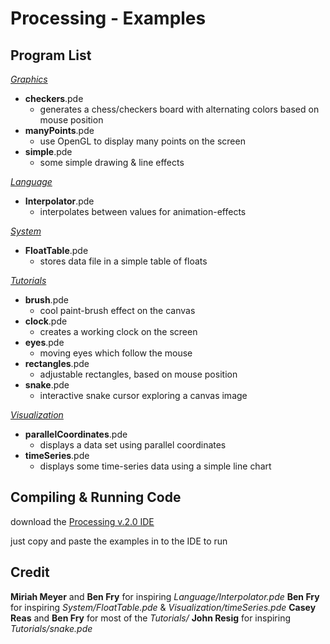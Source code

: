 Processing - Examples
=====================

Program List
------------

[*Graphics*](/Processing/Graphics/)

-  **checkers**.pde
    - generates a chess/checkers board with alternating colors based on mouse position
-  **manyPoints**.pde
    - use OpenGL to display many points on the screen
-  **simple**.pde
    - some simple drawing & line effects

[*Language*](/Processing/Language/)

-  **Interpolator**.pde
    - interpolates between values for animation-effects

[*System*](/Processing/System/)

-  **FloatTable**.pde
    - stores data file in a simple table of floats

[*Tutorials*](/Processing/Tutorials/)

-  **brush**.pde
    - cool paint-brush effect on the canvas
-  **clock**.pde
    - creates a working clock on the screen
-  **eyes**.pde
    - moving eyes which follow the mouse
-  **rectangles**.pde
    - adjustable rectangles, based on mouse position
-  **snake**.pde
    - interactive snake cursor exploring a canvas image

[*Visualization*](/Processing/Visualization/)

-  **parallelCoordinates**.pde
    - displays a data set using parallel coordinates
-  **timeSeries**.pde
    - displays some time-series data using a simple line chart

Compiling & Running Code
------------------------

download the [Processing v.2.0 IDE](http://processing.org/) 

just copy and paste the examples in to the IDE to run

Credit
------

**Miriah Meyer** and **Ben Fry** for inspiring *Language/Interpolator.pde*
**Ben Fry** for inspiring *System/FloatTable.pde* & *Visualization/timeSeries.pde*
**Casey Reas** and **Ben Fry** for most of the *Tutorials/*
**John Resig** for inspiring *Tutorials/snake.pde*
